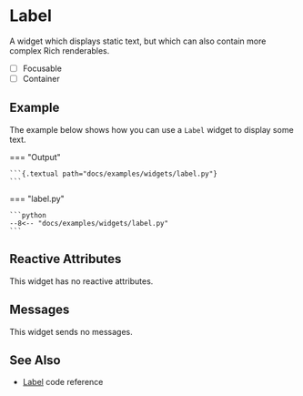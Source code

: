 # Label

A widget which displays static text, but which can also contain more complex Rich renderables.

- [ ] Focusable
- [ ] Container

## Example

The example below shows how you can use a `Label` widget to display some text.

=== "Output"

    ```{.textual path="docs/examples/widgets/label.py"}
    ```

=== "label.py"

    ```python
    --8<-- "docs/examples/widgets/label.py"
    ```

## Reactive Attributes

This widget has no reactive attributes.

## Messages

This widget sends no messages.

## See Also

* [Label](../api/label.md) code reference
